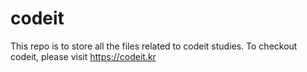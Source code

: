 # codeit

This repo is to store all the files related to codeit studies. 
To checkout codeit, please visit https://codeit.kr
